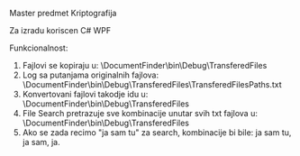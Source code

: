 Master predmet Kriptografija

Za izradu koriscen C# WPF


Funkcionalnost:

1. Fajlovi se kopiraju u: \DocumentFinder\bin\Debug\TransferedFiles
2. Log sa putanjama originalnih fajlova: \DocumentFinder\bin\Debug\TransferedFiles\TransferedFilesPaths.txt
3. Konvertovani fajlovi takodje idu u: \DocumentFinder\bin\Debug\TransferedFiles
4. File Search pretrazuje sve kombinacije unutar svih txt fajlova u: \DocumentFinder\bin\Debug\TransferedFiles
5. Ako se zada recimo "ja sam tu" za search, kombinacije bi bile: ja sam tu, ja sam, ja.
